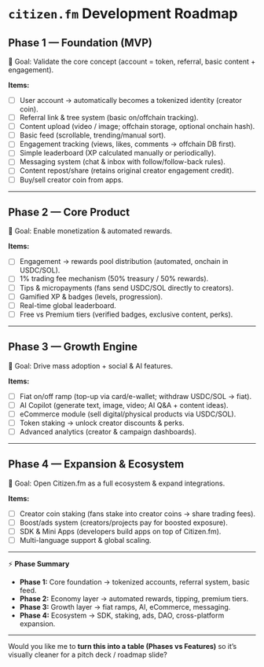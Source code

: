 # `citizen.fm` Development Roadmap

## **Phase 1 — Foundation (MVP)**

🎯 Goal: Validate the core concept (account = token, referral, basic content + engagement).

**Items:**
* [ ] User account → automatically becomes a tokenized identity (creator coin).
* [ ] Referral link & tree system (basic on/offchain tracking).
* [ ] Content upload (video / image; offchain storage, optional onchain hash).
* [ ] Basic feed (scrollable, trending/manual sort).
* [ ] Engagement tracking (views, likes, comments → offchain DB first).
* [ ] Simple leaderboard (XP calculated manually or periodically).
* [ ] Messaging system (chat & inbox with follow/follow-back rules).
* [ ] Content repost/share (retains original creator engagement credit).
* [ ] Buy/sell creator coin from apps.

---

## **Phase 2 — Core Product**

🎯 Goal: Enable monetization & automated rewards.

**Items:**
* [ ] Engagement → rewards pool distribution (automated, onchain in USDC/SOL).
* [ ] 1% trading fee mechanism (50% treasury / 50% rewards).
* [ ] Tips & micropayments (fans send USDC/SOL directly to creators).
* [ ] Gamified XP & badges (levels, progression).
* [ ] Real-time global leaderboard.
* [ ] Free vs Premium tiers (verified badges, exclusive content, perks).

---

## **Phase 3 — Growth Engine**

🎯 Goal: Drive mass adoption + social & AI features.

**Items:**
* [ ] Fiat on/off ramp (top-up via card/e-wallet; withdraw USDC/SOL → fiat).
* [ ] AI Copilot (generate text, image, video; AI Q&A + content ideas).
* [ ] eCommerce module (sell digital/physical products via USDC/SOL).
* [ ] Token staking → unlock creator discounts & perks.
* [ ] Advanced analytics (creator & campaign dashboards).

---

## **Phase 4 — Expansion & Ecosystem**

🎯 Goal: Open Citizen.fm as a full ecosystem & expand integrations.

**Items:**
* [ ] Creator coin staking (fans stake into creator coins → share trading fees).
* [ ] Boost/ads system (creators/projects pay for boosted exposure).
* [ ] SDK & Mini Apps (developers build apps on top of Citizen.fm).
* [ ] Multi-language support & global scaling.

---

⚡ **Phase Summary**

* **Phase 1:** Core foundation → tokenized accounts, referral system, basic feed.
* **Phase 2:** Economy layer → automated rewards, tipping, premium tiers.
* **Phase 3:** Growth layer → fiat ramps, AI, eCommerce, messaging.
* **Phase 4:** Ecosystem → SDK, staking, ads, DAO, cross-platform expansion.

---

Would you like me to **turn this into a table (Phases vs Features)** so it’s visually cleaner for a pitch deck / roadmap slide?

